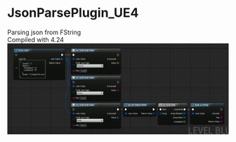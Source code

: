 # JsonParsePlugin_UE4
Parsing json from FString</br>
Compiled with 4.24</br>
![demo](https://github.com/g23p/JsonParsePlugin_UE4/blob/master/Png/Image.png)
